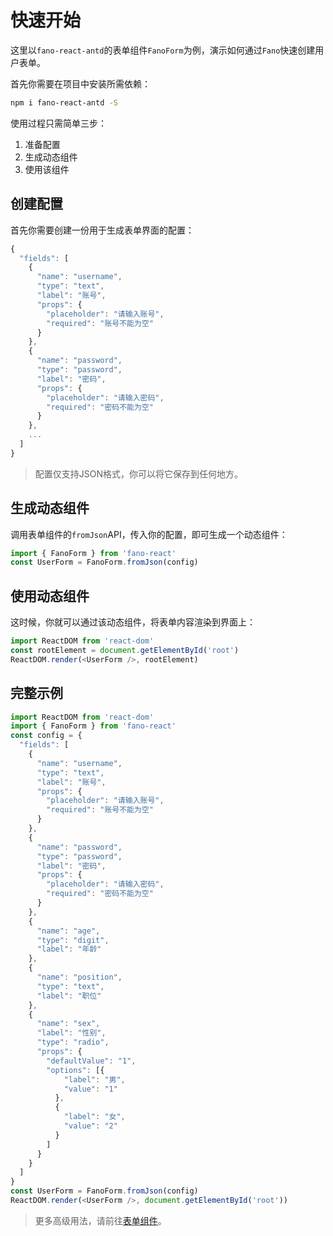 # 快速开始

这里以`fano-react-antd`的表单组件`FanoForm`为例，演示如何通过`Fano`快速创建用户表单。

首先你需要在项目中安装所需依赖：

```sh
npm i fano-react-antd -S
```

使用过程只需简单三步：

1. 准备配置
2. 生成动态组件
3. 使用该组件

## 创建配置

首先你需要创建一份用于生成表单界面的配置：

```js
{
  "fields": [
    {
      "name": "username",
      "type": "text",
      "label": "账号",
      "props": {
        "placeholder": "请输入账号",
        "required": "账号不能为空"
      }
    },
    {
      "name": "password",
      "type": "password",
      "label": "密码",
      "props": {
        "placeholder": "请输入密码",
        "required": "密码不能为空"
      }
    },
    ...
  ]
}
```

>配置仅支持JSON格式，你可以将它保存到任何地方。

## 生成动态组件

调用表单组件的`fromJson`API，传入你的配置，即可生成一个动态组件：

```js
import { FanoForm } from 'fano-react'
const UserForm = FanoForm.fromJson(config)
```

## 使用动态组件

这时候，你就可以通过该动态组件，将表单内容渲染到界面上：

```js
import ReactDOM from 'react-dom'
const rootElement = document.getElementById('root')
ReactDOM.render(<UserForm />, rootElement)
```

## 完整示例

```js
import ReactDOM from 'react-dom'
import { FanoForm } from 'fano-react'
const config = {
  "fields": [
    {
      "name": "username",
      "type": "text",
      "label": "账号",
      "props": {
        "placeholder": "请输入账号",
        "required": "账号不能为空"
      }
    },
    {
      "name": "password",
      "type": "password",
      "label": "密码",
      "props": {
        "placeholder": "请输入密码",
        "required": "密码不能为空"
      }
    },
    {
      "name": "age",
      "type": "digit",
      "label": "年龄"
    },
    {
      "name": "position",
      "type": "text",
      "label": "职位"
    },
    {
      "name": "sex",
      "label": "性别",
      "type": "radio",
      "props": {
        "defaultValue": "1",
        "options": [{
            "label": "男",
            "value": "1"
          },
          {
            "label": "女",
            "value": "2"
          }
        ]
      }
    }
  ]
}
const UserForm = FanoForm.fromJson(config)
ReactDOM.render(<UserForm />, document.getElementById('root'))
```

>更多高级用法，请前往[表单组件](form/README.md)。